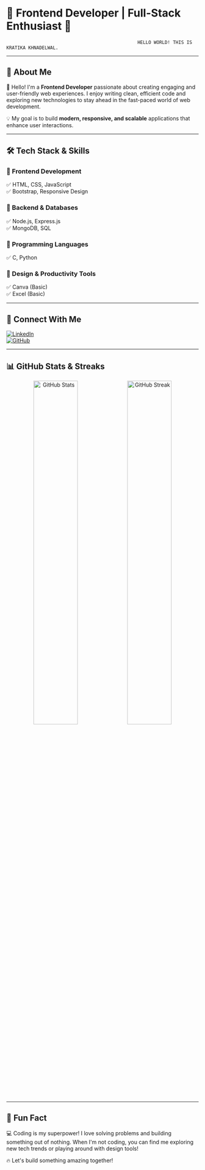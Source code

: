 # 🎨 Frontend Developer | Full-Stack Enthusiast 🚀

                                                    HELLO WORLD! THIS IS KRATIKA KHNADELWAL.
---

## 🌟 About Me

👋 Hello! I'm a **Frontend Developer** passionate about creating engaging and user-friendly web experiences. I enjoy writing clean, efficient code and exploring new technologies to stay ahead in the fast-paced world of web development.

💡 My goal is to build **modern, responsive, and scalable** applications that enhance user interactions.

---

## 🛠️ Tech Stack & Skills

### 🎨 Frontend Development
✅ HTML, CSS, JavaScript  
✅ Bootstrap, Responsive Design  

### 💾 Backend & Databases
✅ Node.js, Express.js  
✅ MongoDB, SQL  

### 🔢 Programming Languages
✅ C, Python  

### 🎨 Design & Productivity Tools
✅ Canva (Basic)  
✅ Excel (Basic)  

---

## 🔗 Connect With Me

[![LinkedIn](https://img.shields.io/badge/LinkedIn-0077B5?style=for-the-badge&logo=linkedin&logoColor=white)](https://www.linkedin.com/)  
[![GitHub](https://img.shields.io/badge/GitHub-100000?style=for-the-badge&logo=github&logoColor=white)](https://github.com/)

---

## 📊 GitHub Stats & Streaks

<div align="center">
  <img src="https://github-readme-stats.vercel.app/api?username=yourusername&show_icons=true&theme=tokyonight" alt="GitHub Stats" width="48%" />
  <img src="https://github-readme-streak-stats.herokuapp.com/?user=yourusername&theme=tokyonight" alt="GitHub Streak" width="48%" />
</div>

---

## 🚀 Fun Fact
💻 Coding is my superpower! I love solving problems and building something out of nothing. When I'm not coding, you can find me exploring new tech trends or playing around with design tools!

🔥 Let's build something amazing together!
